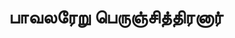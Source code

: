 ---
layout: tagpage
title: "பாவலரேறு பெருஞ்சித்திரனார்"
tag: பாவலரேறு பெருஞ்சித்திரனார்
description: "பாவலரேறு பெருஞ்சித்திரனார் தொடர்புடைய நூல்கள்/கட்டுரைகள்"
robots: noindex
---